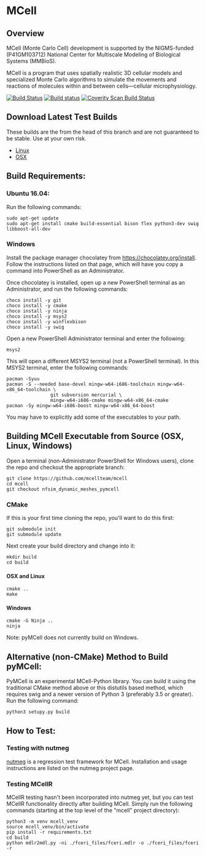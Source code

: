# MCell

## Overview

MCell (Monte Carlo Cell) development is supported by the NIGMS-funded
(P41GM103712) National Center for Multiscale Modeling of Biological Systems
(MMBioS).

MCell is a program that uses spatially realistic 3D cellular models and
specialized Monte Carlo algorithms to simulate the movements and reactions of
molecules within and between cells—cellular microphysiology. 

[![Build Status](https://travis-ci.org/mcellteam/mcell.svg?branch=master)](https://travis-ci.org/mcellteam/mcell)
[![Build status](https://ci.appveyor.com/api/projects/status/github/mcellteam/mcell?branch=master&svg=true)](https://ci.appveyor.com/project/jczech/mcell/branch/master)
<a href="https://scan.coverity.com/projects/mcellteam-mcell">
  <img alt="Coverity Scan Build Status"
       src="https://scan.coverity.com/projects/8521/badge.svg"/>
</a>

## Download Latest Test Builds

These builds are the from the head of this branch and are not guaranteed to be
stable. Use at your own risk.

* [Linux](https://bintray.com/jczech/mcell/download_file?file_path=mcell-linux-gcc.tgz)
* [OSX](https://bintray.com/jczech/mcell/download_file?file_path=mcell-osx-gcc.tgz)

## Build Requirements:

### Ubuntu 16.04:

Run the following commands:

    sudo apt-get update
    sudo apt-get install cmake build-essential bison flex python3-dev swig libboost-all-dev

### Windows

Install the package manager chocolatey from https://chocolatey.org/install.
Follow the instructions listed on that page, which will have you copy a command
into PowerShell as an Administrator.

Once chocolatey is installed, open up a new PowerShell terminal as an
Administrator, and run the following commands:

    choco install -y git
    choco install -y cmake
    choco install -y ninja
    choco install -y msys2
    choco install -y winflexbison
    choco install -y swig
    
Open a new PowerShell Administrator terminal and enter the following:

    msys2

This will open a different MSYS2 terminal (not a PowerShell terminal). In this
MSYS2 terminal, enter the following commands:

    pacman -Syuu
    pacman -S --needed base-devel mingw-w64-i686-toolchain mingw-w64-x86_64-toolchain \
                    git subversion mercurial \
                    mingw-w64-i686-cmake mingw-w64-x86_64-cmake
    pacman -Sy mingw-w64-i686-boost mingw-w64-x86_64-boost

You may have to explicitly add some of the executables to your path.

## Building MCell Executable from Source (OSX, Linux, Windows)

Open a terminal (non-Administrator PowerShell for Windows users), clone the
repo and checkout the appropriate branch:

    git clone https://github.com/mcellteam/mcell
    cd mcell
    git checkout nfsim_dynamic_meshes_pymcell

### CMake

If this is your first time cloning the repo, you'll want to do this first:

    git submodule init
    git submodule update

Next create your build directory and change into it:

    mkdir build
    cd build

#### OSX and Linux

    cmake ..
    make

#### Windows

    cmake -G Ninja ..
    ninja

Note: pyMCell does not currently build on Windows.

## Alternative (non-CMake) Method to Build pyMCell:

PyMCell is an experimental MCell-Python library. You can build it using the
traditional CMake method above or this distutils based method, which requires
swig and a newer version of Python 3 (preferably 3.5 or greater). Run the
following command:

    python3 setupy.py build

## How to Test:

### Testing with nutmeg

[nutmeg](https://github.com/mcellteam/nutmeg) is a regression test
framework for MCell. Installation and usage instructions are listed on the
nutmeg project page.

### Testing MCellR

MCellR testing hasn't been incorporated into nutmeg yet, but you can test
MCellR functionality directly after building MCell. Simply run the following
commands (starting at the top level of the "mcell" project directory):

    python3 -m venv mcell_venv
    source mcell_venv/bin/activate
    pip install -r requirements.txt
    cd build
    python mdlr2mdl.py -ni ./fceri_files/fceri.mdlr -o ./fceri_files/fceri -r
